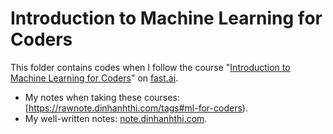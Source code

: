 # Introduction to Machine Learning for Coders

This folder contains codes when I follow the course "[Introduction to Machine Learning for Coders](http://course18.fast.ai/ml)" on [fast.ai](http://fast.ai).

- My notes when taking these courses: [https://rawnote.dinhanhthi.com/tags#ml-for-coders).
- My well-written notes: [note.dinhanhthi.com](http://note.dinhanhthi.com).
